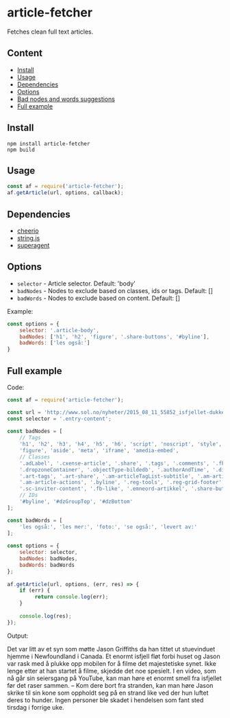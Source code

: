 # article-fetcher
Fetches clean full text articles.

## Content
* [Install](https://github.com/soldotno/article-fetcher#install)
* [Usage](https://github.com/soldotno/article-fetcher#usage)
* [Dependencies](https://github.com/soldotno/article-fetcher#dependencies)
* [Options](https://github.com/soldotno/article-fetcher#options)
* [Bad nodes and words suggestions](https://github.com/soldotno/article-fetcher#bad-nodes-and-words-suggestions)
* [Full example](https://github.com/soldotno/article-fetcher#full-example)

## Install

    npm install article-fetcher
    npm build

## Usage
```js
const af = require('article-fetcher');
af.getArticle(url, options, callback);
```

## Dependencies
* [cheerio](https://github.com/cheeriojs/cheerio)
* [string.js](https://github.com/jprichardson/string.js)
* [superagent](https://github.com/visionmedia/superagent)

## Options
* `selector` - Article selector. Default: 'body'
* `badNodes` - Nodes to exclude based on classes, ids or tags. Default: []
* `badWords` - Nodes to exclude based on content. Default: []

Example:
```js
const options = {
    selector: '.article-body',
    badNodes: ['h1', 'h2', 'figure', '.share-buttons', '#byline'],
    badWords: ['les også:']
}
```
    
## Full example

Code:

```js
const af = require('article-fetcher');

const url = 'http://www.sol.no/nyheter/2015_08_11_55852_isfjellet-dukket-opp-300-meter-fra-huset.html';
const selector = '.entry-content';
    
const badNodes = [
    // Tags
    'h1', 'h2', 'h3', 'h4', 'h5', 'h6', 'script', 'noscript', 'style', 'img',
    'figure', 'aside', 'meta', 'iframe', 'amedia-embed',
    // Classes
    '.adLabel', '.cxense-article', '.share', '.tags', '.comments', '.fb-share',
    '.dropzoneContainer', '.objectType-bildedb', '.authorAndTime', '.dinside_introlink',
    '.art-tags', '.art-share', '.am-articleTagList-subtitle', '.am-articleTagList',
    '.am-article-actions', '.byline', '.reg-tools', '.reg-grid-footer', '.belowBodyText',
    '.sc-inviter-content', '.fb-like', '.emneord-artikkel', '.share-buttons', '.hmedia',
    // IDs
    '#byline', '#dzGroupTop', '#dzBottom'
];

const badWords = [
    'les også:', 'les mer:', 'foto:', 'se også:', 'levert av:'
];
    
const options = {
    selector: selector,
    badNodes: badNodes,
    badWords: badWords
};
    
af.getArticle(url, options, (err, res) => {
    if (err) {
         return console.log(err);
    }
      
    console.log(res);
});
```

Output:

   Det var litt av et syn som møtte Jason Griffiths da han tittet ut stuevinduet hjemme i Newfoundland i Canada. Et enormt isfjell fløt forbi huset og Jason var rask med å plukke opp mobilen for å filme det majestetiske synet. Ikke lenge etter at han startet å filme, skjedde det noe spesielt. I en video, som nå går sin seiersgang på YouTube, kan man høre et enormt smell fra isfjellet før det raser sammen. – Kom dere bort fra stranden, kan man høre Jason skrike til sin kone som oppholdt seg på en strand like ved der hun luftet deres to hunder. Ingen personer ble skadet i hendelsen som fant sted tirsdag i forrige uke.
